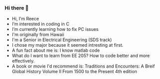 ### Hi there 👋
- Hi, I’m Reece
- I’m interested in coding in C
- I’m currently learning how to fix PC issues
- I'm originally from Hawaii
- I'm a Senior in Electrical Engineering (SDS track)
- I chose my major because it seemed intresting at first.
- A fun fact about me is: I know matlab code
- What do I want to learn from EE 205?  How to code better and more effectively.
- A book or movie I'd recommend is:  Traditions and Encounters: A Breif Global History Volume II From 1500 to the Present 4th edition
